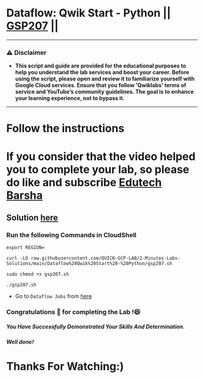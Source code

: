 # Dataflow: Qwik Start - Python || [GSP207](https://www.cloudskillsboost.google/focuses/1100?parent=catalog) ||

---
### ⚠️ Disclaimer
- **This script and guide are provided for  the educational purposes to help you understand the lab services and boost your career. Before using the script, please open and review it to familiarize yourself with Google Cloud services. Ensure that you follow 'Qwiklabs' terms of service and YouTube’s community guidelines. The goal is to enhance your learning experience, not to bypass it.**
---

# Follow the instructions

# If you consider that the video helped you to complete your lab, so please do like and subscribe [Edutech Barsha](https://www.youtube.com/@edutechbarsha)
## Solution [here](https://youtu.be/2MtpsN8tRvo)

### Run the following Commands in CloudShell

```
export REGION=
```
```
curl -LO raw.githubusercontent.com/QUICK-GCP-LAB/2-Minutes-Labs-Solutions/main/Dataflow%20Qwik%20Start%20-%20Python/gsp207.sh

sudo chmod +x gsp207.sh

./gsp207.sh
```

* Go to `Dataflow Jobs` from [here](https://console.cloud.google.com/dataflow/jobs?)

### Congratulations 🎉 for completing the Lab !😄

##### *You Have Successfully Demonstrated Your Skills And Determination.*

#### *Well done!*

# Thanks For Watching:)
